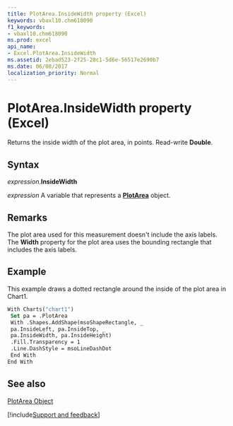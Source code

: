 ```yaml
---
title: PlotArea.InsideWidth property (Excel)
keywords: vbaxl10.chm618090
f1_keywords:
- vbaxl10.chm618090
ms.prod: excel
api_name:
- Excel.PlotArea.InsideWidth
ms.assetid: 2ebad523-2f25-28c1-5d6e-56517e2690b7
ms.date: 06/08/2017
localization_priority: Normal
---
```



# PlotArea.InsideWidth property (Excel)

Returns the inside width of the plot area, in points. Read-write  **Double**.


## Syntax

_expression_.**InsideWidth**

_expression_ A variable that represents a **[PlotArea](Excel.PlotArea(object).md)** object.


## Remarks

The plot area used for this measurement doesn't include the axis labels. The  **Width** property for the plot area uses the bounding rectangle that includes the axis labels.


## Example

This example draws a dotted rectangle around the inside of the plot area in Chart1.


```vb
With Charts("chart1") 
 Set pa = .PlotArea 
 With .Shapes.AddShape(msoShapeRectangle, _ 
 pa.InsideLeft, pa.InsideTop, _ 
 pa.InsideWidth, pa.InsideHeight) 
 .Fill.Transparency = 1 
 .Line.DashStyle = msoLineDashDot 
 End With 
End With
```


## See also


[PlotArea Object](Excel.PlotArea(object).md)

[!include[Support and feedback](~/includes/feedback-boilerplate.md)]